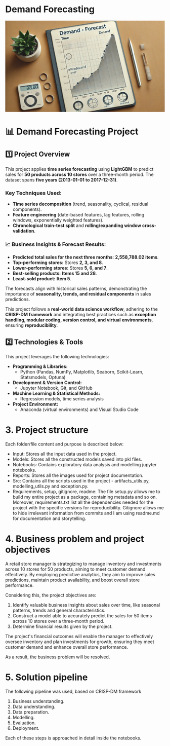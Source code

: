 # Demand Forecasting

![Demand Forecasting](Demand_picture.webp)

# 📊 Demand Forecasting Project  

## 1️⃣ Project Overview  
This project applies **time series forecasting** using **LightGBM** to predict sales for **50 products across 10 stores** over a three-month period. The dataset spans **five years (2013-01-01 to 2017-12-31)**.  

### Key Techniques Used:
- **Time series decomposition** (trend, seasonality, cyclical, residual components).  
- **Feature engineering** (date-based features, lag features, rolling windows, exponentially weighted features).  
- **Chronological train-test split** and **rolling/expanding window cross-validation**.  

### 📈 Business Insights & Forecast Results:
- **Predicted total sales for the next three months**: **2,558,788.02 items**.  
- **Top-performing stores:**  Stores **2, 3, and 8**.  
- **Lower-performing stores:**  Stores **5, 6, and 7**.  
- **Best-selling products:** **Items 15 and 28**.  
- **Least-sold product:**  **Item 5**.  

The forecasts align with historical sales patterns, demonstrating the importance of **seasonality, trends, and residual components** in sales predictions.  

This project follows a **real-world data science workflow**, adhering to the **CRISP-DM framework** and integrating best practices such as **exception handling, modular coding, version control, and virtual environments**, ensuring **reproducibility**.  



## 2️⃣ Technologies & Tools  
This project leverages the following technologies:  
- **Programming & Libraries:**  
  - Python (Pandas, NumPy, Matplotlib, Seaborn, Scikit-Learn, Statsmodels, Optuna)  
- **Development & Version Control:**  
  - Jupyter Notebook, Git, and GitHub  
- **Machine Learning & Statistical Methods:**  
  - Regression models, time series analysis  
- **Project Environment:**  
  - Anaconda (virtual environments) and Visual Studio Code  



# 3. Project structure
Each folder/file content and purpose is described below:

- Input: Stores all the input data used in the project.
- Models: Stores all the constructed models saved into pkl files.
- Notebooks: Contains exploratory data analysis and modelling jupyter notebooks.
- Reports: Stores all the images used for project documentation.
- Src: Contains all the scripts used in the project - artifacts_utils.py, modelling_utils.py and exception.py.
- Requirements, setup, gitignore, readme: The file setup.py allows me to build my entire project as a package, containing metadata and so on. Moreover, requirements.txt list all the dependencies needed for the project with the specific versions for reproducibility. Gitignore allows me to hide irrelevant information from commits and I am using readme.md for documentation and storytelling.

# 4. Business problem and project objectives
A retail store manager is strategizing to manage inventory and investments across 10 stores for 50 products, aiming to meet customer demand effectively. By employing predictive analytics, they aim to improve sales predictions, maintain product availability, and boost overall store performance.

Considering this, the project objectives are:
1. Identify valuable business insights about sales over time, like seasonal patterns, trends and general characteristics.
2. Construct a model able to accurately predict the sales for 50 items across 10 stores over a three-month period.
3. Determine financial results given by the project.

The project's financial outcomes will enable the manager to effectively oversee inventory and plan investments for growth, ensuring they meet customer demand and enhance overall store performance.

As a result, the business problem will be resolved.

# 5. Solution pipeline
The following pipeline was used, based on CRISP-DM framework

1. Business understanding.
2. Data understanding.
3. Data preparation.
4. Modelling.
5. Evaluation.
6. Deployment.

Each of these steps is approached in detail inside the notebooks.

